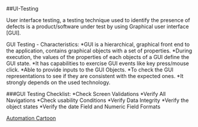 ##UI-Testing

User interface testing, a testing technique used to identify the presence of defects is a product/software under test by using Graphical user interface [GUI].

GUI Testing - Characteristics:
 *GUI is a hierarchical, graphical front end to the application, contains graphical objects with a set of properties.
 *During execution, the values of the properties of each objects of a GUI define the GUI state.
 *It has capabilities to exercise GUI events like key press/mouse click.
 *Able to provide inputs to the GUI Objects.
 *To check the GUI representations to see if they are consistent with the expected ones.
 *It strongly depends on the used technology.
 
###GUI Testing Checklist:
 *Check Screen Validations
 *Verify All Navigations
 *Check usability Conditions
 *Verify Data Integrity
 *Verify the object states
 *Verify the date Field and Numeric Field Formats
  
[Automation Cartoon](docs/images/CartoonRobotLaborDay.png)



 
